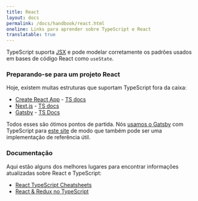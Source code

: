 ```yaml
---
title: React
layout: docs
permalink: /docs/handbook/react.html
oneline: Links para aprender sobre TypeScript e React
translatable: true
---
```


TypeScript suporta [JSX](/docs/handbook/jsx.html) e pode modelar corretamente os padrões usados em bases de código React como `useState`.

### Preparando-se para um projeto React

Hoje, existem muitas estruturas que suportam TypeScript fora da caixa:

- [Create React App](https://create-react-app.dev) - [TS docs](https://create-react-app.dev/docs/adding-typescript/)
- [Next.js](https://nextjs.org) - [TS docs](https://nextjs.org/learn/excel/typescript)
- [Gatsby](https://www.gatsbyjs.org) - [TS Docs](https://www.gatsbyjs.org/docs/typescript/)

Todos esses são ótimos pontos de partida. Nós [usamos o Gatsby](https://www.gatsbyjs.org/blog/2020-01-23-why-typescript-chose-gatsby/#reach-skip-nav) com TypeScript para [este site](https://github.com/microsoft/TypeScript-Website/) de modo que também pode ser uma implementação de referência útil.

### Documentação

Aqui estão alguns dos melhores lugares para encontrar informações atualizadas sobre React e TypeScript:

- [React TypeScript Cheatsheets](https://react-typescript-cheatsheet.netlify.app)
- [React & Redux no TypeScript](https://github.com/piotrwitek/react-redux-typescript-guide#react--redux-in-typescript---complete-guide)
